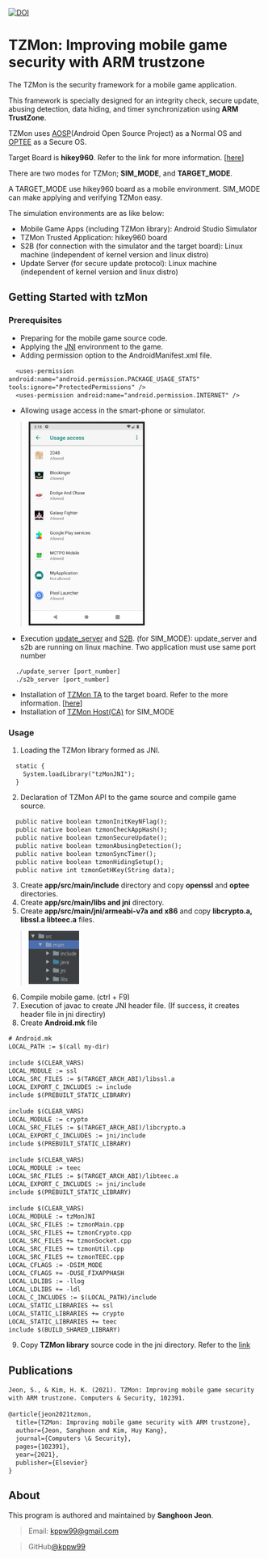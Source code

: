 [![DOI](https://zenodo.org/badge/197481937.svg)](https://zenodo.org/badge/latestdoi/197481937)
# TZMon: Improving mobile game security with ARM trustzone
The TZMon is the security framework for a mobile game application.

This framework is specially designed for an integrity check, secure update, abusing detection, data hiding, and timer synchronization using **ARM TrustZone**.

TZMon uses [AOSP](https://optee.readthedocs.io/building/aosp/aosp.html)(Android Open Source Project) as a Normal OS and [OPTEE](https://optee.readthedocs.io/index.html) as a Secure OS.

Target Board is **hikey960**. Refer to the link for more information. [[here](https://www.96boards.org/product/hikey960/)]

There are two modes for TZMon; **SIM_MODE**, and **TARGET_MODE**.

A TARGET_MODE use hikey960 board as a mobile environment. SIM_MODE can make applying and verifying TZMon easy.

The simulation environments are as like below:
- Mobile Game Apps (including TZMon library): Android Studio Simulator
- TZMon Trusted Application: hikey960 board
- S2B (for connection with the simulator and the target board): Linux machine (independent of kernel version and linux distro)
- Update Server (for secure update protocol): Linux machine (independent of kernel version and linux distro)

## Getting Started with tzMon
### Prerequisites
- Preparing for the mobile game source code.
- Applying the [JNI](https://developer.android.com/ndk/samples/sample_hellojni.html) environment to the game.
- Adding permission option to the AndroidManifest.xml file.
```
  <uses-permission android:name="android.permission.PACKAGE_USAGE_STATS" tools:ignore="ProtectedPermissions" />
  <uses-permission android:name="android.permission.INTERNET" />
```
- Allowing usage access in the smart-phone or simulator.

> <img src="./img/usage_access.png" width="230"></img>
- Execution [update_server](https://github.com/kppw99/tzMon/tree/master/update_server/host) and [S2B](https://github.com/kppw99/tzMon/tree/master/simulation/s2b_server). (for SIM_MODE): update_server and s2b are running on linux machine. Two application must use same port number
```
  ./update_server [port_number]
  ./s2b_server [port_number]
```
- Installation of [TZMon TA](https://github.com/kppw99/tzMon/tree/master/tzmon/ta/) to the target board. Refer to the more information. [[here](https://optee.readthedocs.io/building/trusted_applications.html)]
- Installation of [TZMon Host(CA)](https://github.com/kppw99/tzMon/tree/master/tzmon/host/) for SIM_MODE

### Usage
1. Loading the TZMon library formed as JNI.
```
  static {
    System.loadLibrary("tzMonJNI");
  }
```
2. Declaration of TZMon API to the game source and compile game source.
```
  public native boolean tzmonInitKeyNFlag();
  public native boolean tzmonCheckAppHash();
  public native boolean tzmonSecureUpdate();
  public native boolean tzmonAbusingDetection();
  public native boolean tzmonSyncTimer();
  public native boolean tzmonHidingSetup();
  public native int tzmonGetHKey(String data);
```
3. Create **app/src/main/include** directory and copy **openssl** and **optee** directories.
4. Create **app/src/main/libs and jni** directory.
5. Create **app/src/main/jni/armeabi-v7a and x86** and copy **libcrypto.a, libssl.a libteec.a** files.

> <img src="./img/jni_directory.png" width="100"></img>

6. Compile mobile game. (ctrl + F9)
7. Execution of javac to create JNI header file. (If success, it creates header file in jni directiry)
8. Create **Android.mk** file
```
# Android.mk
LOCAL_PATH := $(call my-dir)

include $(CLEAR_VARS)
LOCAL_MODULE := ssl
LOCAL_SRC_FILES := $(TARGET_ARCH_ABI)/libssl.a
LOCAL_EXPORT_C_INCLUDES := include
include $(PREBUILT_STATIC_LIBRARY)

include $(CLEAR_VARS)
LOCAL_MODULE := crypto
LOCAL_SRC_FILES := $(TARGET_ARCH_ABI)/libcrypto.a
LOCAL_EXPORT_C_INCLUDES := jni/include
include $(PREBUILT_STATIC_LIBRARY)

include $(CLEAR_VARS)
LOCAL_MODULE := teec
LOCAL_SRC_FILES := $(TARGET_ARCH_ABI)/libteec.a
LOCAL_EXPORT_C_INCLUDES := jni/include
include $(PREBUILT_STATIC_LIBRARY)

include $(CLEAR_VARS)
LOCAL_MODULE := tzMonJNI
LOCAL_SRC_FILES := tzmonMain.cpp
LOCAL_SRC_FILES += tzmonCrypto.cpp
LOCAL_SRC_FILES += tzmonSocket.cpp
LOCAL_SRC_FILES += tzmonUtil.cpp
LOCAL_SRC_FILES += tzmonTEEC.cpp
LOCAL_CFLAGS := -DSIM_MODE
LOCAL_CFLAGS += -DUSE_FIXAPPHASH
LOCAL_LDLIBS := -llog
LOCAL_LDLIBS += -ldl
LOCAL_C_INCLUDES := $(LOCAL_PATH)/include
LOCAL_STATIC_LIBRARIES += ssl
LOCAL_STATIC_LIBRARIES += crypto
LOCAL_STATIC_LIBRARIES += teec
include $(BUILD_SHARED_LIBRARY)
```
9. Copy **TZMon library** source code in the jni directory. Refer to the [link](https://github.com/kppw99/tzMon/tree/master/mobileGame/Blockinger/app/src/main/jni)

## Publications
```
Jeon, S., & Kim, H. K. (2021). TZMon: Improving mobile game security with ARM trustzone. Computers & Security, 102391.

@article{jeon2021tzmon,
  title={TZMon: Improving mobile game security with ARM trustzone},
  author={Jeon, Sanghoon and Kim, Huy Kang},
  journal={Computers \& Security},
  pages={102391},
  year={2021},
  publisher={Elsevier}
}
```

## About
This program is authored and maintained by **Sanghoon Jeon**.
> Email: kppw99@gmail.com

> GitHub[@kppw99](https://github.com/kppw99/tzMon)

